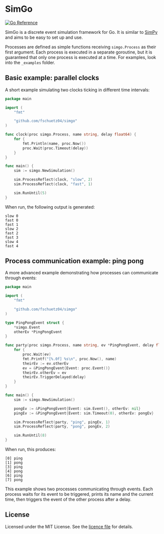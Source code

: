 # SimGo

[![Go Reference](https://pkg.go.dev/badge/github.com/fschuetz04/simgo.svg)](https://pkg.go.dev/github.com/fschuetz04/simgo)

SimGo is a discrete event simulation framework for Go.
It is similar to [SimPy](https://simpy.readthedocs.io/en/latest) and aims to be easy
to set up and use.

Processes are defined as simple functions receiving `simgo.Process` as their first
argument.
Each process is executed in a separate goroutine, but it is guaranteed that only
one process is executed at a time.
For examples, look into the `_examples` folder.

## Basic example: parallel clocks

A short example simulating two clocks ticking in different time intervals:

```go
package main

import (
    "fmt"

    "github.com/fschuetz04/simgo"
)

func clock(proc simgo.Process, name string, delay float64) {
    for {
        fmt.Println(name, proc.Now())
        proc.Wait(proc.Timeout(delay))
    }
}

func main() {
    sim := simgo.NewSimulation()

    sim.ProcessReflect(clock, "slow", 2)
    sim.ProcessReflect(clock, "fast", 1)

    sim.RunUntil(5)
}
```

When run, the following output is generated:

```text
slow 0
fast 0
fast 1
slow 2
fast 2
fast 3
slow 4
fast 4
```

## Process communication example: ping pong

A more advanced example demonstrating how processes can communicate through events:

```go
package main

import (
    "fmt"

    "github.com/fschuetz04/simgo"
)

type PingPongEvent struct {
    *simgo.Event
    otherEv *PingPongEvent
}

func party(proc simgo.Process, name string, ev *PingPongEvent, delay float64) {
    for {
        proc.Wait(ev)
        fmt.Printf("[%.0f] %s\n", proc.Now(), name)
        theirEv := ev.otherEv
        ev = &PingPongEvent{Event: proc.Event()}
        theirEv.otherEv = ev
        theirEv.TriggerDelayed(delay)
    }
}

func main() {
    sim := simgo.NewSimulation()

    pongEv := &PingPongEvent{Event: sim.Event(), otherEv: nil}
    pingEv := &PingPongEvent{Event: sim.Timeout(0), otherEv: pongEv}

    sim.ProcessReflect(party, "ping", pingEv, 1)
    sim.ProcessReflect(party, "pong", pongEv, 2)

    sim.RunUntil(8)
}
```

When run, this produces:

```text
[0] ping
[1] pong
[3] ping
[4] pong
[6] ping
[7] pong
```

This example shows two processes communicating through events.
Each process waits for its event to be triggered, prints its name and the current
time, then triggers the event of the other process after a delay.

## License

Licensed under the MIT License.
See the [licence file](LICENSE) for details.

